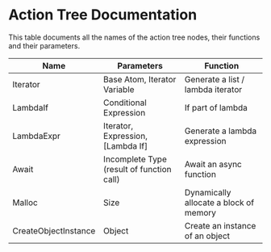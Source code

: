 # Action Tree Documentation
This table documents all the names of the action tree nodes, their functions and their parameters.

| Name | Parameters | Function |
| ---- | -----------| -------- |
| Iterator | Base Atom, Iterator Variable | Generate a list / lambda iterator |
| LambdaIf | Conditional Expression | If part of lambda |
| LambdaExpr | Iterator, Expression, \[Lambda If\] | Generate a lambda expression |
| Await | Incomplete Type (result of function call) | Await an async function |
| Malloc | Size | Dynamically allocate a block of memory |
| CreateObjectInstance | Object | Create an instance of an object |
